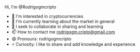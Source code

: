 Hi, I'm @Rodrigogmcripto
- 👀 I'm interested in cryptocurrencies
- 🌱 I'm currently learning about the market in general
- 💞️ I seek to collaborate in sharing and learning 
- 📫 How to contact me rodrigogm.cripto@gmail.com
- 😄 Pronouns: rodrigogmcripto
- ⚡ Curiosity: I like to share and add knowledge and experience


<!---
Rodrigogmcripto/Rodrigogmcripto is a ✨ special ✨ repository because its `README.md` (this file) appears on your GitHub profile.
You can click the Preview link to take a look at your changes.
--->

